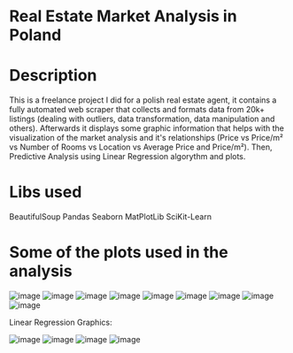 # Real Estate Market Analysis in Poland

# Description

This is a freelance project I did for a polish real estate agent, it contains a fully automated web scraper that collects and formats data from 20k+ listings (dealing with outliers, data transformation, data manipulation and others). Afterwards it displays some graphic information that helps with the visualization of the market analysis and it's relationships (Price vs Price/m² vs Number of Rooms vs Location vs Average Price and Price/m²). Then, Predictive Analysis using Linear Regression algorythm and plots.

# Libs used

BeautifulSoup
Pandas
Seaborn
MatPlotLib
SciKit-Learn

# Some of the plots used in the analysis

![image](https://github.com/Heitor-OC/Market-Analysis-Real-Estate/assets/132957664/aa76a0a7-c1ad-4301-80c7-0c6ffcc00768)
![image](https://github.com/Heitor-OC/Market-Analysis-Real-Estate/assets/132957664/6afd1530-0f9b-4dc3-9444-882e16930db4)
![image](https://github.com/Heitor-OC/Market-Analysis-Real-Estate/assets/132957664/ff671cfc-a05f-411a-b431-13c6110eabd5)
![image](https://github.com/Heitor-OC/Market-Analysis-Real-Estate/assets/132957664/f2a01552-2896-4d17-9274-4dbd9c1b4234)
![image](https://github.com/Heitor-OC/Market-Analysis-Real-Estate/assets/132957664/44170717-756e-408c-9ecd-4888e6e9f648)
![image](https://github.com/Heitor-OC/Market-Analysis-Real-Estate/assets/132957664/48937167-1f4d-4ff9-96a6-2145852fe01e)
![image](https://github.com/Heitor-OC/Market-Analysis-Real-Estate/assets/132957664/65a9c5a1-8ad7-428b-88e3-5ea1e185edb8)
![image](https://github.com/Heitor-OC/Market-Analysis-Real-Estate/assets/132957664/a935ffe9-855f-4598-b352-eafde870761b)
![image](https://github.com/Heitor-OC/Market-Analysis-Real-Estate/assets/132957664/ded1cdd6-3d9b-41a8-a151-3de6f470eb7e)

Linear Regression Graphics:

![image](https://github.com/Heitor-OC/Market-Analysis-Real-Estate/assets/132957664/954dd0b8-8e38-4458-9389-f08e27da8282)
![image](https://github.com/Heitor-OC/Market-Analysis-Real-Estate/assets/132957664/6e1a63d5-a443-401b-a342-19c47d63da96)
![image](https://github.com/Heitor-OC/Market-Analysis-Real-Estate/assets/132957664/7761b539-6aee-4790-8618-f9bcb6949973)
![image](https://github.com/Heitor-OC/Market-Analysis-Real-Estate/assets/132957664/f5a9b144-14d3-4450-8ffd-ab5c7929b77c)


